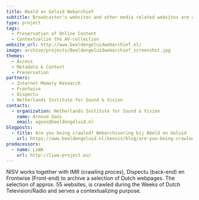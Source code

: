 ```yaml
---
title: Beeld en Geluid Webarchief
subtitle: Broadcaster's websites and other media related websites are archived and presented in Sound & Visions webarchive
type: project
tags:
  - Preservation of Online Content
  - Contextualize the AV-collection
website_url: http://www.beeldengeluidwebarchief.nl/
image: archive/projects/Beeldengeluidwebarchief_screenshot.jpg
themes:
  - Access
  - Metadata & Context
  - Preservation
partners:
  - Internet Memory Research
  - Frontwise
  - Dispectu
  - Netherlands Institute for Sound & Vision
contacts:
  - organization: Netherlands Institute for Sound & Vision
    name: Arnoud Goos
    email: agoos@beeldengeluid.nl
blogposts:
  - title: Are you being crawled? Webarchivering bij Beeld en Geluid
    url: https://www.beeldengeluid.nl/kennis/blog/are-you-being-crawled-webarchivering-bij-beeld-en-geluid
predecessors:
  - name: LiWA
    url: http://liwa-project.eu/
---
```


NISV works together with IMR (crawling proces), Dispectu (back-end) en Frontwise (Front-end) to archive a selection of Dutch webpages. The selection of approx. 55 websites, is crawled during the Weeks of Dutch Television/Radio and serves a contextualizing purpose.
